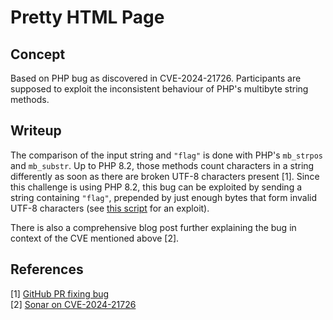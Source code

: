 # Pretty HTML Page

## Concept

Based on PHP bug as discovered in CVE-2024-21726. Participants are supposed to exploit the inconsistent behaviour of PHP's multibyte string methods.

## Writeup

The comparison of the input string and `"flag"` is done with PHP's `mb_strpos` and `mb_substr`. Up to PHP 8.2, those methods count characters in a string differently as soon as there are broken UTF-8 characters present [1]. Since this challenge is using PHP 8.2, this bug can be exploited by sending a string containing `"flag"`, prepended by just enough bytes that form invalid UTF-8 characters (see [this script](solver.py) for an exploit).

There is also a comprehensive blog post further explaining the bug in context of the CVE mentioned above [2].

## References

[1] [GitHub PR fixing bug](https://github.com/php/php-src/pull/12913)  
[2] [Sonar on CVE-2024-21726](https://www.sonarsource.com/blog/joomla-multiple-xss-vulnerabilities/)

